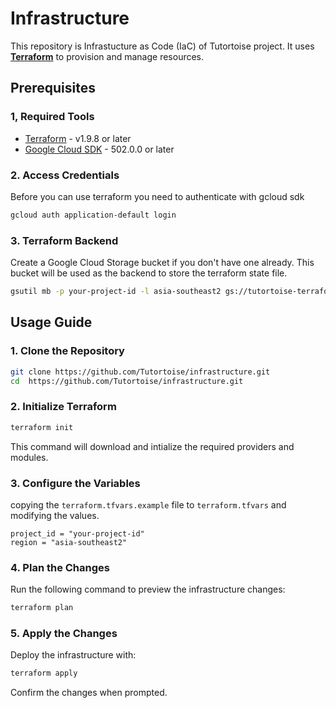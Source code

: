 # Infrastructure

This repository is Infrastucture as Code (IaC) of Tutortoise project. It uses **[Terraform](https://www.terraform.io/)** to provision and manage resources.

## Prerequisites

### 1, Required Tools

- [Terraform](https://www.terraform.io/) - v1.9.8 or later
- [Google Cloud SDK](https://cloud.google.com/sdk/docs/install) - 502.0.0 or later

### 2. Access Credentials

Before you can use terraform you need to authenticate with gcloud sdk

```bash
gcloud auth application-default login
```

### 3. Terraform Backend

Create a Google Cloud Storage bucket if you don't have one already. This bucket will be used as the backend to store the terraform state file.

```bash
gsutil mb -p your-project-id -l asia-southeast2 gs://tutortoise-terraform
```

## Usage Guide

### 1. Clone the Repository

```bash
git clone https://github.com/Tutortoise/infrastructure.git
cd  https://github.com/Tutortoise/infrastructure.git
```

### 2. Initialize Terraform

```bash
terraform init
```

This command will download and intialize the required providers and modules.

### 3. Configure the Variables

copying the `terraform.tfvars.example` file to `terraform.tfvars` and modifying the values.

```hcl
project_id = "your-project-id"
region = "asia-southeast2"
```

### 4. Plan the Changes

Run the following command to preview the infrastructure changes:

```bash
terraform plan
```

### 5. Apply the Changes

Deploy the infrastructure with:

```bash
terraform apply
```

Confirm the changes when prompted.
